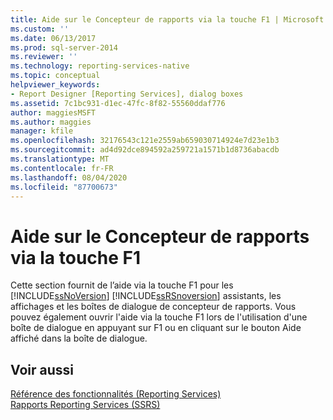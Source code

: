 ```yaml
---
title: Aide sur le Concepteur de rapports via la touche F1 | Microsoft Docs
ms.custom: ''
ms.date: 06/13/2017
ms.prod: sql-server-2014
ms.reviewer: ''
ms.technology: reporting-services-native
ms.topic: conceptual
helpviewer_keywords:
- Report Designer [Reporting Services], dialog boxes
ms.assetid: 7c1bc931-d1ec-47fc-8f82-55560ddaf776
author: maggiesMSFT
ms.author: maggies
manager: kfile
ms.openlocfilehash: 32176543c121e2559ab659030714924e7d23e1b3
ms.sourcegitcommit: ad4d92dce894592a259721a1571b1d8736abacdb
ms.translationtype: MT
ms.contentlocale: fr-FR
ms.lasthandoff: 08/04/2020
ms.locfileid: "87700673"
---
```

# <a name="report-designer-f1-help"></a>Aide sur le Concepteur de rapports via la touche F1
  Cette section fournit de l’aide via la touche F1 pour les [!INCLUDE[ssNoVersion](../../includes/ssnoversion-md.md)] [!INCLUDE[ssRSnoversion](../../includes/ssrsnoversion-md.md)] assistants, les affichages et les boîtes de dialogue de concepteur de rapports. Vous pouvez également ouvrir l'aide via la touche F1 lors de l'utilisation d'une boîte de dialogue en appuyant sur F1 ou en cliquant sur le bouton Aide affiché dans la boîte de dialogue.  
  
## <a name="see-also"></a>Voir aussi  
 [Référence des fonctionnalités &#40;Reporting Services&#41;](../feature-reference-reporting-services.md)   
 [Rapports Reporting Services &#40;SSRS&#41;](../reports/reporting-services-reports-ssrs.md)  
  
  
